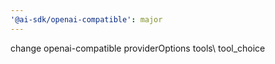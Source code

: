 ```yaml
---
'@ai-sdk/openai-compatible': major
---
```


change openai-compatible providerOptions tools\ tool_choice
